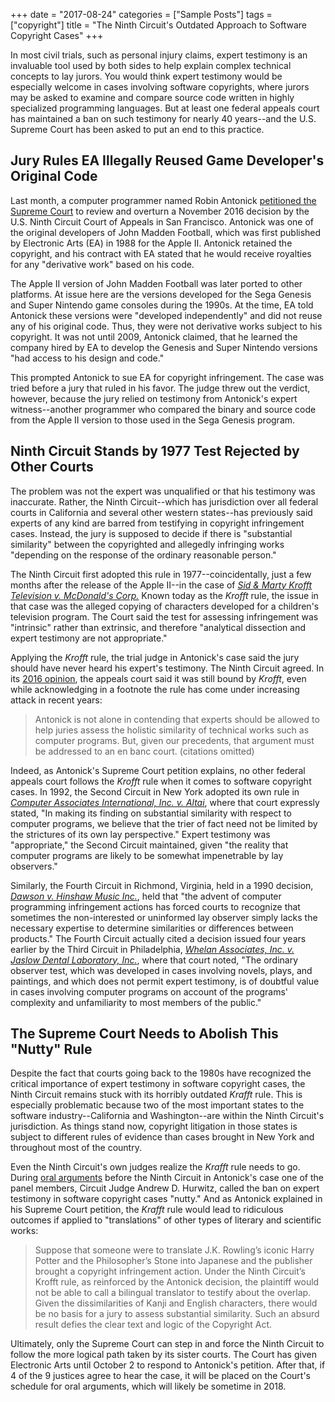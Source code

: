 +++
date = "2017-08-24"
categories = ["Sample Posts"]
tags = ["copyright"]
title = "The Ninth Circuit's Outdated Approach to Software Copyright Cases"
+++

In most civil trials, such as personal injury claims, expert testimony is an invaluable tool used by both sides to help explain complex technical concepts to lay jurors. You would think expert testimony would be especially welcome in cases involving software copyrights, where jurors may be asked to examine and compare source code written in highly specialized programming languages. But at least one federal appeals court has maintained a ban on such testimony for nearly 40 years--and the U.S. Supreme Court has been asked to put an end to this practice.

## Jury Rules EA Illegally Reused Game Developer's Original Code

Last month, a computer programmer named Robin Antonick [petitioned the Supreme Court](http://www.scotusblog.com/wp-content/uploads/2017/08/17-168-petition.pdf) to review and overturn a November 2016 decision by the U.S. Ninth Circuit Court of Appeals in San Francisco. Antonick was one of the original developers of John Madden Football, which was first published by Electronic Arts (EA) in 1988 for the Apple II. Antonick retained the copyright, and his contract with EA stated that he would receive royalties for any "derivative work" based on his code.

The Apple II version of John Madden Football was later ported to other platforms. At issue here are the versions developed for the Sega Genesis and Super Nintendo game consoles during the 1990s. At the time, EA told Antonick these versions were "developed independently" and did not reuse any of his original code. Thus, they were not derivative works subject to his copyright. It was not until 2009, Antonick claimed, that he learned the company hired by EA to develop the Genesis and Super Nintendo versions "had access to his design and code."

This prompted Antonick to sue EA for copyright infringement. The case was tried before a jury that ruled in his favor. The judge threw out the verdict, however, because the jury relied on testimony from Antonick's expert witness--another programmer who compared the binary and source code from the Apple II version to those used in the Sega Genesis program.

## Ninth Circuit Stands by 1977 Test Rejected by Other Courts

The problem was not the expert was unqualified or that his testimony was inaccurate. Rather, the Ninth Circuit--which has jurisdiction over all federal courts in California and several other western states--has previously said experts of any kind are barred from testifying in copyright infringement cases. Instead, the jury is supposed to decide if there is "substantial similarity" between the copyrighted and allegedly infringing works "depending on the response of the ordinary reasonable person."

The Ninth Circuit first adopted this rule in 1977--coincidentally, just a few months after the release of the Apple II--in the case of *[Sid & Marty Krofft Television v. McDonald's Corp.](https://scholar.google.com/scholar_case?case=16740683432222862864&hl=en&as_sdt=6,47)* Known today as the *Krofft* rule, the issue in that case was the alleged copying of characters developed for a children's television program. The Court said the test for assessing infringement was "intrinsic" rather than extrinsic, and therefore "analytical dissection and expert testimony are not appropriate."

Applying the *Krofft* rule, the trial judge in Antonick's case said the jury should have never heard his expert's testimony. The Ninth Circuit agreed. In its [2016 opinion](https://scholar.google.com/scholar_case?case=13532944765300976583&hl=en&as_sdt=6,47), the appeals court said it was still bound by *Krofft*, even while acknowledging in a footnote the rule has come under increasing attack in recent years:

>Antonick is not alone in contending that experts should be allowed to help juries assess the holistic similarity of technical works such as computer programs. But, given our precedents, that argument must be addressed to an en banc court. (citations omitted)
		
Indeed, as Antonick's Supreme Court petition explains, no other federal appeals court follows the *Krofft* rule when it comes to software copyright cases. In 1992, the Second Circuit in New York adopted its own rule in *[Computer Associates International, Inc. v. Altai](https://scholar.google.com/scholar_case?case=6976925648486076739)*, where that court expressly stated, "In making its finding on substantial similarity with respect to computer programs, we believe that the trier of fact need not be limited by the strictures of its own lay perspective." Expert testimony was "appropriate," the Second Circuit maintained, given "the reality that computer programs are likely to be somewhat impenetrable by lay observers."

Similarly, the Fourth Circuit in Richmond, Virginia, held in a 1990 decision, [*Dawson v. Hinshaw Music Inc.*](https://scholar.google.com/scholar_case?case=8194689999925195102&hl=en&as_sdt=6,47), held that "the advent of computer programming infringement actions has forced courts to recognize that sometimes the non-interested or uninformed lay observer simply lacks the necessary expertise to determine similarities or differences between products." The Fourth Circuit actually cited a decision issued four years earlier by the Third Circuit in Philadelphia, [*Whelan Associates, Inc. v. Jaslow Dental Laboratory, Inc.*](https://scholar.google.com/scholar_case?case=10382786109829050440&hl=en&as_sdt=6,47), where that court noted, "The ordinary observer test, which was developed in cases involving novels, plays, and paintings, and which does not permit expert testimony, is of doubtful value in cases involving computer programs on account of the programs' complexity and unfamiliarity to most members of the public."

## The Supreme Court Needs to Abolish This "Nutty" Rule

Despite the fact that courts going back to the 1980s have recognized the critical importance of expert testimony in software copyright cases, the Ninth Circuit remains stuck with its horribly outdated *Krafft* rule. This is especially problematic because two of the most important states to the software industry--California and Washington--are within the Ninth Circuit's jurisdiction. As things stand now, copyright litigation in those states is subject to different rules of evidence than cases brought in New York and throughout most of the country.

Even the Ninth Circuit's own judges realize the *Krafft* rule needs to go. During [oral arguments](https://youtu.be/kaN2t9HGaCE?t=1500) before the Ninth Circuit in Antonick's case one of the panel members, Circuit Judge Andrew D. Hurwitz, called the ban on expert testimony in software copyright cases "nutty." And as Antonick explained in his Supreme Court petition, the *Krafft* rule would lead to ridiculous outcomes if applied to "translations" of other types of literary and scientific works:

>Suppose that someone were to translate J.K. Rowling’s iconic Harry Potter and the Philosopher’s Stone into Japanese and the publisher brought a copyright infringement action. Under the Ninth Circuit’s Krofft rule, as reinforced by the Antonick decision, the plaintiff would not be able to call a bilingual translator to testify about the overlap. Given the dissimilarities of Kanji and English characters, there would be no basis for a jury to assess substantial similarity. Such an absurd result defies the clear text and logic of the Copyright Act. 
		
Ultimately, only the Supreme Court can step in and force the Ninth Circuit to follow the more logical path taken by its sister courts. The Court has given Electronic Arts until October 2 to respond to Antonick's petition. After that, if 4 of the 9 justices agree to hear the case, it will be placed on the Court's schedule for oral arguments, which will likely be sometime in 2018.
